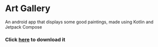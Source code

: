 # Art Gallery
An android app that displays some good paintings, made using Kotlin and Jetpack Compose

### Click [here](https://github.com/eswar-7116/art-gallery/raw/refs/heads/main/app/release/app-release.apk) to download it
